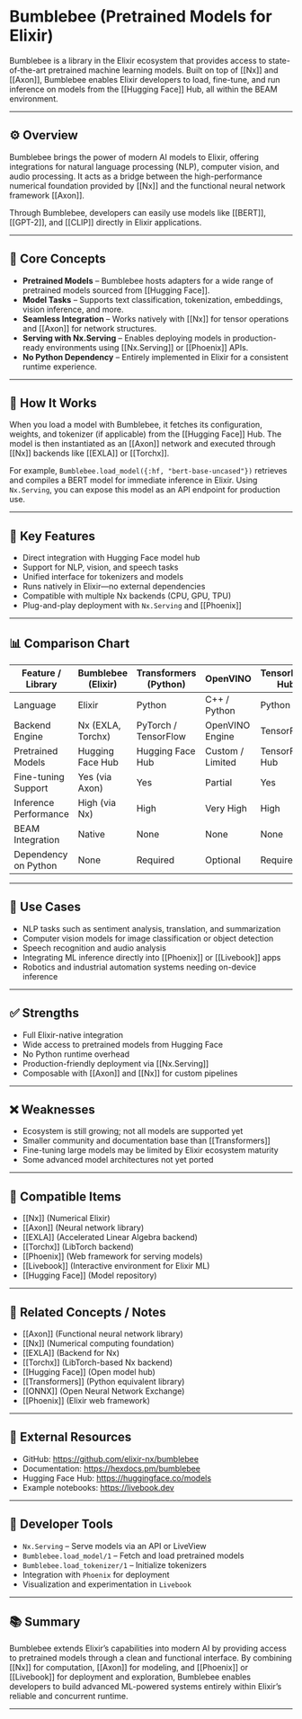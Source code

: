 # Bumblebee (Pretrained Models for Elixir)

Bumblebee is a library in the Elixir ecosystem that provides access to state-of-the-art pretrained machine learning models. Built on top of [[Nx]] and [[Axon]], Bumblebee enables Elixir developers to load, fine-tune, and run inference on models from the [[Hugging Face]] Hub, all within the BEAM environment.

---

## ⚙️ Overview

Bumblebee brings the power of modern AI models to Elixir, offering integrations for natural language processing (NLP), computer vision, and audio processing. It acts as a bridge between the high-performance numerical foundation provided by [[Nx]] and the functional neural network framework [[Axon]]. 

Through Bumblebee, developers can easily use models like [[BERT]], [[GPT-2]], and [[CLIP]] directly in Elixir applications.

---

## 🧠 Core Concepts

- **Pretrained Models** – Bumblebee hosts adapters for a wide range of pretrained models sourced from [[Hugging Face]].
- **Model Tasks** – Supports text classification, tokenization, embeddings, vision inference, and more.
- **Seamless Integration** – Works natively with [[Nx]] for tensor operations and [[Axon]] for network structures.
- **Serving with Nx.Serving** – Enables deploying models in production-ready environments using [[Nx.Serving]] or [[Phoenix]] APIs.
- **No Python Dependency** – Entirely implemented in Elixir for a consistent runtime experience.

---

## 🔩 How It Works

When you load a model with Bumblebee, it fetches its configuration, weights, and tokenizer (if applicable) from the [[Hugging Face]] Hub. The model is then instantiated as an [[Axon]] network and executed through [[Nx]] backends like [[EXLA]] or [[Torchx]].

For example, `Bumblebee.load_model({:hf, "bert-base-uncased"})` retrieves and compiles a BERT model for immediate inference in Elixir. Using `Nx.Serving`, you can expose this model as an API endpoint for production use.

---

## 🧰 Key Features

- Direct integration with Hugging Face model hub  
- Support for NLP, vision, and speech tasks  
- Unified interface for tokenizers and models  
- Runs natively in Elixir—no external dependencies  
- Compatible with multiple Nx backends (CPU, GPU, TPU)  
- Plug-and-play deployment with `Nx.Serving` and [[Phoenix]]  

---

## 📊 Comparison Chart

| Feature / Library      | Bumblebee (Elixir) | Transformers (Python) | OpenVINO | TensorFlow Hub | ONNX Runtime |
|-------------------------|--------------------|------------------------|-----------|----------------|---------------|
| Language                | Elixir             | Python                | C++ / Python | Python | C++ / Python |
| Backend Engine          | Nx (EXLA, Torchx)  | PyTorch / TensorFlow  | OpenVINO Engine | TensorFlow | Hardware Abstraction |
| Pretrained Models       | Hugging Face Hub   | Hugging Face Hub      | Custom / Limited | TensorFlow Hub | ONNX format |
| Fine-tuning Support     | Yes (via Axon)     | Yes                   | Partial   | Yes            | Limited |
| Inference Performance   | High (via Nx)      | High                  | Very High | High           | Very High |
| BEAM Integration        | Native             | None                  | None      | None           | None |
| Dependency on Python    | None               | Required              | Optional  | Required       | Optional |

---

## 🧩 Use Cases

- NLP tasks such as sentiment analysis, translation, and summarization  
- Computer vision models for image classification or object detection  
- Speech recognition and audio analysis  
- Integrating ML inference directly into [[Phoenix]] or [[Livebook]] apps  
- Robotics and industrial automation systems needing on-device inference  

---

## ✅ Strengths

- Full Elixir-native integration  
- Wide access to pretrained models from Hugging Face  
- No Python runtime overhead  
- Production-friendly deployment via [[Nx.Serving]]  
- Composable with [[Axon]] and [[Nx]] for custom pipelines  

---

## ❌ Weaknesses

- Ecosystem is still growing; not all models are supported yet  
- Smaller community and documentation base than [[Transformers]]  
- Fine-tuning large models may be limited by Elixir ecosystem maturity  
- Some advanced model architectures not yet ported  

---

## 🧱 Compatible Items

- [[Nx]] (Numerical Elixir)  
- [[Axon]] (Neural network library)  
- [[EXLA]] (Accelerated Linear Algebra backend)  
- [[Torchx]] (LibTorch backend)  
- [[Phoenix]] (Web framework for serving models)  
- [[Livebook]] (Interactive environment for Elixir ML)  
- [[Hugging Face]] (Model repository)  

---

## 🔗 Related Concepts / Notes

- [[Axon]] (Functional neural network library)  
- [[Nx]] (Numerical computing foundation)  
- [[EXLA]] (Backend for Nx)  
- [[Torchx]] (LibTorch-based Nx backend)  
- [[Hugging Face]] (Open model hub)  
- [[Transformers]] (Python equivalent library)  
- [[ONNX]] (Open Neural Network Exchange)  
- [[Phoenix]] (Elixir web framework)  

---

## 🧭 External Resources

- GitHub: https://github.com/elixir-nx/bumblebee  
- Documentation: https://hexdocs.pm/bumblebee  
- Hugging Face Hub: https://huggingface.co/models  
- Example notebooks: https://livebook.dev  

---

## 🧰 Developer Tools

- `Nx.Serving` – Serve models via an API or LiveView  
- `Bumblebee.load_model/1` – Fetch and load pretrained models  
- `Bumblebee.load_tokenizer/1` – Initialize tokenizers  
- Integration with `Phoenix` for deployment  
- Visualization and experimentation in `Livebook`  

---

## 📚 Summary

Bumblebee extends Elixir’s capabilities into modern AI by providing access to pretrained models through a clean and functional interface. By combining [[Nx]] for computation, [[Axon]] for modeling, and [[Phoenix]] or [[Livebook]] for deployment and exploration, Bumblebee enables developers to build advanced ML-powered systems entirely within Elixir’s reliable and concurrent runtime.

---
